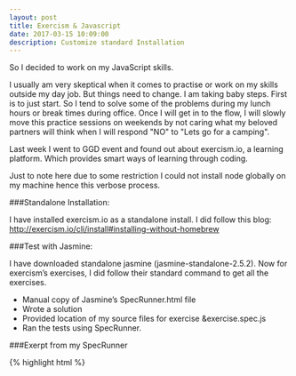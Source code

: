 ```yaml
---
layout: post
title: Exercism & Javascript
date: 2017-03-15 10:09:00
description: Customize standard Installation 
---
```


So I decided to work on my JavaScript skills. 

I usually am very skeptical when it comes to practise or work on my skills outside my day job. But things need to change. I am taking baby steps. First is to just start. So I tend to solve some of the problems during my lunch hours or break times during office. Once I will get in to the flow, I will slowly move this practice sessions on weekends by not caring what my beloved partners will think when I will respond "NO" to "Lets go for a camping". 

Last week I went to GGD event and found out about exercism.io, a learning platform. Which provides smart ways of learning through coding.

Just to note here due to some restriction I could not install node globally
on my machine hence this verbose process.

###Standalone Installation:

I have installed exercism.io as a standalone install. I did follow this blog: http://exercism.io/cli/install#installing-without-homebrew

###Test with Jasmine:

I have downloaded standalone jasmine (jasmine-standalone-2.5.2). 
Now for exercism’s exercises, I did follow their standard command to get all the exercises. 
<ul>
    <li>Manual copy of Jasmine’s SpecRunner.html file</li>
    <li>Wrote a solution</li>
    <li>Provided location of my source files for exercise &exercise.spec.js</li>
    <li>Ran the tests using SpecRunner.</li>
</ul>

###Exerpt from my SpecRunner

{% highlight html %}
<html>
<head>
  <meta charset="utf-8">
  <title>Jasmine Spec Runner v2.5.2</title>
  <link rel="shortcut icon" type="image/png" href="/Users/saraht/exercism/jasmine/lib/jasmine-2.5.2/jasmine_favicon.png">
  <link rel="stylesheet" href="/Users/saraht/exercism/jasmine/lib/jasmine-2.5.2/jasmine.css">

  <script src="/Users/saraht/exercism/jasmine/lib/jasmine-2.5.2/jasmine.js"></script>
  <script src="/Users/saraht/exercism/jasmine/lib//jasmine-2.5.2/jasmine-html.js"></script>
  <script src="/Users/saraht/exercism/jasmine/lib//jasmine-2.5.2/boot.js"></script>

  <!-- include source files here... 
   <script src="exercise.js"></script>
    
  <!-- include spec files here...
   <script src="exercise.spec.js"></script>
</head>

<body>
</body>
</html>
<br/> 
{% endhighlight %}
